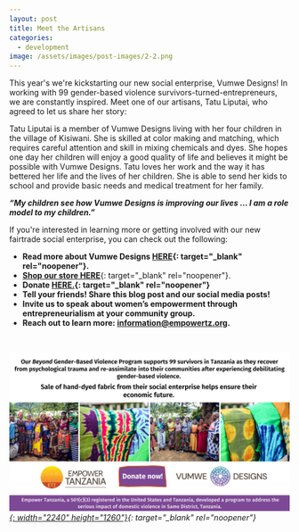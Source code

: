 ```yaml
---
layout: post
title: Meet the Artisans
categories:
  - development
image: /assets/images/post-images/2-2.png
---
```

This year's we're kickstarting our new social enterprise, Vumwe Designs\! In working with 99 gender-based violence survivors-turned-entrepreneurs, we are constantly inspired. Meet one of our artisans, Tatu Liputai, who agreed to let us share her story:

Tatu Liputai is a member of Vumwe Designs living with her four children in the village of Kisiwani. She is skilled at color making and matching, which requires careful attention and skill in mixing chemicals and dyes. She hopes one day her children will enjoy a good quality of life and believes it might be possible with Vumwe Designs. Tatu loves her work and the way it has bettered her life and the lives of her children. She is able to send her kids to school and provide basic needs and medical treatment for her family.&nbsp;

***“My children see how Vumwe Designs is improving our lives … I am a role model to my children.”***

If you're interested in learning more or getting involved with our new fairtrade social enterprise, you can check out the following:

* **Read more about Vumwe Designs [HERE](https://empowertz.org/news/2021/03/05/were-kickstarting-our-social-enterprise/){: target="_blank" rel="noopener"}.**
* [**Shop our store HERE**](https://shop.empowertz.org/){: target="_blank" rel="noopener"}.
* **Donate&nbsp;[HERE.](https://bit.ly/37PvvXn){: target="_blank" rel="noopener"}**
* **Tell your friends\! Share this blog post and our social media posts\!**
* **Invite us to speak about women’s empowerment through entrepreneurialism at your community group.**
* **Reach out to learn more: information@empowertz.org.**

&nbsp;

*[![](/uploads/blog-post---vumwe-1.png){: width="2240" height="1260"}](https://empowertz.z2systems.com/np/clients/empowertz/donation.jsp?campaign=55&amp;){: target="_blank" rel="noopener"}*

